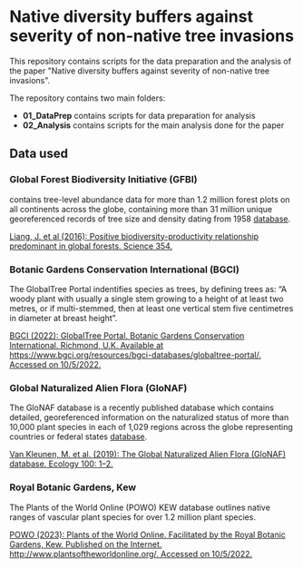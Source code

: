 # Native diversity buffers against severity of non-native tree invasions

This repository contains scripts for the data preparation and the analysis of the paper "Native diversity buffers against severity of non-native tree invasions". 

The repository contains two main folders: 
* **01_DataPrep** contains scripts for data preparation for analysis
* **02_Analysis** contains scripts for the main analysis done for the paper


## Data used
### Global Forest Biodiversity Initiative (GFBI)
contains tree-level abundance data for more than 1.2 million forest plots on all continents across the globe, containing more than 31 million unique georeferenced records of tree size and density dating from 1958 [database](https://gfbinitiative.net/). 

[Liang, J. et al (2016): Positive biodiversity-productivity relationship predominant in global forests. Science 354.](www.doi.org/10.1126/science.aaf8957)

### Botanic Gardens Conservation International (BGCI)
The GlobalTree Portal indentifies species as trees, by defining trees as: “A woody plant with usually a single stem growing to a height of at least two metres, or if multi-stemmed, then at least one vertical stem five centimetres in diameter at breast height”.

[BGCI (2022): GlobalTree Portal. Botanic Gardens Conservation International. Richmond, U.K. Available at https://www.bgci.org/resources/bgci-databases/globaltree-portal/. Accessed on 10/5/2022.](https://www.bgci.org/resources/bgci-databases/globaltree-portal/)

### Global Naturalized Alien Flora (GloNAF)
The GloNAF database is a recently published database which contains detailed, georeferenced information on the naturalized status of more than 10,000 plant species in each of 1,029 regions across the globe representing countries or federal states [database](https://glonaf.org/).

[Van Kleunen, M. et al. (2019): The Global Naturalized Alien Flora (GloNAF) database. Ecology 100: 1–2.](https://doi.org/10.1002/ecy.2542)

### Royal Botanic Gardens, Kew
The Plants of the World Online (POWO) KEW database outlines native ranges of vascular plant species for over 1.2 million plant species.

[POWO (2023): Plants of the World Online. Facilitated by the Royal Botanic Gardens, Kew. Published on the Internet. http://www.plantsoftheworldonline.org/. Accessed on 10/5/2022.](http://www.plantsoftheworldonline.org/)

